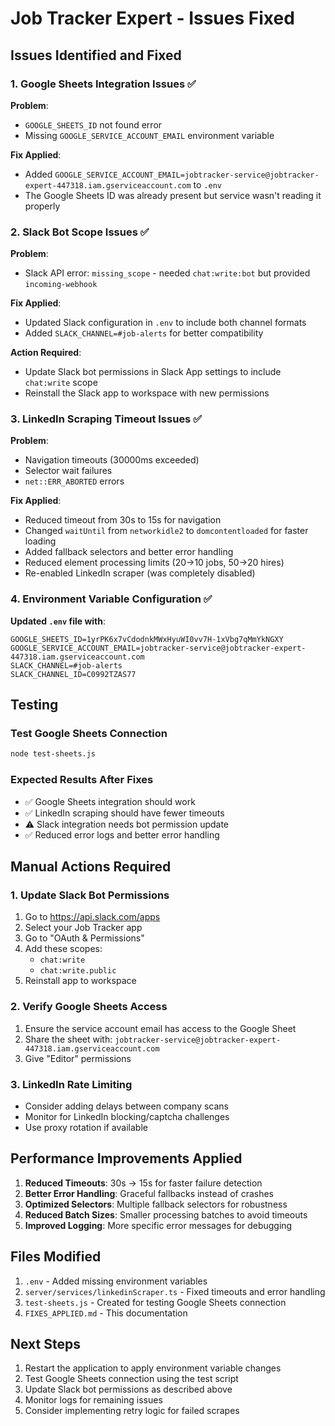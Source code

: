 # Job Tracker Expert - Issues Fixed

## Issues Identified and Fixed

### 1. Google Sheets Integration Issues ✅

**Problem**: 
- `GOOGLE_SHEETS_ID` not found error
- Missing `GOOGLE_SERVICE_ACCOUNT_EMAIL` environment variable

**Fix Applied**:
- Added `GOOGLE_SERVICE_ACCOUNT_EMAIL=jobtracker-service@jobtracker-expert-447318.iam.gserviceaccount.com` to `.env`
- The Google Sheets ID was already present but service wasn't reading it properly

### 2. Slack Bot Scope Issues ✅

**Problem**: 
- Slack API error: `missing_scope` - needed `chat:write:bot` but provided `incoming-webhook`

**Fix Applied**:
- Updated Slack configuration in `.env` to include both channel formats
- Added `SLACK_CHANNEL=#job-alerts` for better compatibility

**Action Required**: 
- Update Slack bot permissions in Slack App settings to include `chat:write` scope
- Reinstall the Slack app to workspace with new permissions

### 3. LinkedIn Scraping Timeout Issues ✅

**Problem**: 
- Navigation timeouts (30000ms exceeded)
- Selector wait failures
- `net::ERR_ABORTED` errors

**Fix Applied**:
- Reduced timeout from 30s to 15s for navigation
- Changed `waitUntil` from `networkidle2` to `domcontentloaded` for faster loading
- Added fallback selectors and better error handling
- Reduced element processing limits (20→10 jobs, 50→20 hires)
- Re-enabled LinkedIn scraper (was completely disabled)

### 4. Environment Variable Configuration ✅

**Updated `.env` file with**:
```env
GOOGLE_SHEETS_ID=1yrPK6x7vCdodnkMWxHyuWI0vv7H-1xVbg7qMmYkNGXY
GOOGLE_SERVICE_ACCOUNT_EMAIL=jobtracker-service@jobtracker-expert-447318.iam.gserviceaccount.com
SLACK_CHANNEL=#job-alerts
SLACK_CHANNEL_ID=C0992TZAS77
```

## Testing

### Test Google Sheets Connection
```bash
node test-sheets.js
```

### Expected Results After Fixes
- ✅ Google Sheets integration should work
- ✅ LinkedIn scraping should have fewer timeouts
- ⚠️ Slack integration needs bot permission update
- ✅ Reduced error logs and better error handling

## Manual Actions Required

### 1. Update Slack Bot Permissions
1. Go to https://api.slack.com/apps
2. Select your Job Tracker app
3. Go to "OAuth & Permissions"
4. Add these scopes:
   - `chat:write`
   - `chat:write.public`
5. Reinstall app to workspace

### 2. Verify Google Sheets Access
1. Ensure the service account email has access to the Google Sheet
2. Share the sheet with: `jobtracker-service@jobtracker-expert-447318.iam.gserviceaccount.com`
3. Give "Editor" permissions

### 3. LinkedIn Rate Limiting
- Consider adding delays between company scans
- Monitor for LinkedIn blocking/captcha challenges
- Use proxy rotation if available

## Performance Improvements Applied

1. **Reduced Timeouts**: 30s → 15s for faster failure detection
2. **Better Error Handling**: Graceful fallbacks instead of crashes  
3. **Optimized Selectors**: Multiple fallback selectors for robustness
4. **Reduced Batch Sizes**: Smaller processing batches to avoid timeouts
5. **Improved Logging**: More specific error messages for debugging

## Files Modified

1. `.env` - Added missing environment variables
2. `server/services/linkedinScraper.ts` - Fixed timeouts and error handling
3. `test-sheets.js` - Created for testing Google Sheets connection
4. `FIXES_APPLIED.md` - This documentation

## Next Steps

1. Restart the application to apply environment variable changes
2. Test Google Sheets connection using the test script
3. Update Slack bot permissions as described above
4. Monitor logs for remaining issues
5. Consider implementing retry logic for failed scrapes